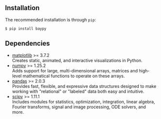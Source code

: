 ## Installation

The recommended installation is through `pip`:

```console
$ pip install baypy
```

## Dependencies

- [matplotlib](https://matplotlib.org) >= 3.7.2  
  Creates static, animated, and interactive visualizations in Python.
- [numpy](https://numpy.org) >= 1.25.2  
  Adds support for large, multi-dimensional arrays, matrices and 
  high-level mathematical functions to operate on these arrays.
- [pandas](https://pandas.pydata.org) >= 2.0.3  
  Provides fast, flexible, and expressive data structures designed to 
  make working with "relational" or "labeled" data both easy and 
  intuitive. 
- [scipy](https://scipy.org) >= 1.11.1  
  Includes modules for statistics, optimization, integration, linear 
  algebra, Fourier transforms, signal and image processing, ODE solvers, 
  and more.
